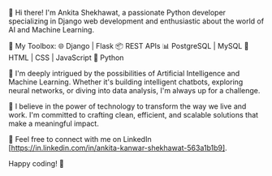 👋 Hi there! I'm Ankita Shekhawat, a passionate Python developer specializing in Django web development and enthusiastic about the world of AI and Machine Learning.

🔧 My Toolbox:
🌐 Django | Flask
📦 REST APIs
📊 PostgreSQL | MySQL
🎨 HTML | CSS | JavaScript
🐍 Python

🤖 I'm deeply intrigued by the possibilities of Artificial Intelligence and Machine Learning. Whether it's building intelligent chatbots, exploring neural networks, or diving into data analysis, I'm always up for a challenge.

🚀 I believe in the power of technology to transform the way we live and work. I'm committed to crafting clean, efficient, and scalable solutions that make a meaningful impact.

‎‍💼 Feel free to connect with me on LinkedIn [https://in.linkedin.com/in/ankita-kanwar-shekhawat-563a1b1b9].

Happy coding! 🌱
